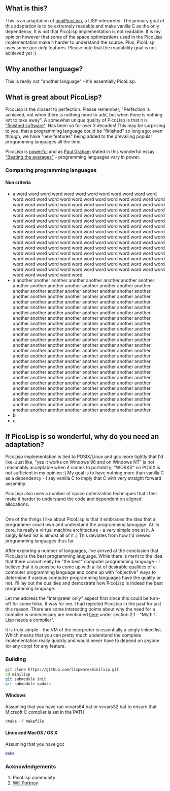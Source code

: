 ## What is this?

This is an adaptation of [miniPicoLisp](https://picolisp.com/wiki/?embedded), a LISP interpreter. The primary goal of this adaptation is to be extremely readable and make vanilla C as the only dependency. It is not that PicoLisp implementation is not readable. It is my opinion however that some of the space optimizations used in the PicoLisp implementation make it harder to understand the source. Plus, PicoLisp uses some _gcc only_ features. Please note that the readability goal is not achieved yet :)

## Why another language?

This is really not "another language" - it's essentially PicoLisp. 

## What is great about PicoLisp?

PicoLisp is the closest to perfection. Please remember, "Perfection is achieved, not when there is nothing more to add, but when there is nothing left to take away". A somewhat unique quality of PicoLisp is that it is ["finished software"](http://www.beneroth.ch/pil/picolisp-is-finished.html). Has been so for over 3 decades! This may be surprising to you, that a programming language could be "finished" so long ago; even though, we have "new features" being added to the prevailing popular programming languages all the time. 

PicoLisp is [powerful](https://picolisp.com/wiki/?pros-and-cons) and as [Paul Graham](https://twitter.com/paulg) stated in this wonderful essay ["Beating the averages"](http://www.paulgraham.com/avg.html) - programming languages vary in power.

### Comparing programming languages

#### Non criteria

* a word  word  word  word  word  word  word  word  word  word  word  word  word  word  word  word  word  word  word  word  word  word  word  word  word  word  word  word  word  word  word  word  word  word  word  word  word  word  word  word  word  word  word  word  word  word  word  word  word  word  word  word  word  word  word  word  word  word  word  word  word  word  word  word  word  word  word  word  word  word  word  word  word  word  word  word  word  word  word  word  word  word  word  word  word  word  word  word  word  word  word  word  word  word  word  word  word  word  word  word  word  word  word  word  word  word  word  word  word  word  word  word  word  word  word  word  word  word  word  word  word  word  word  word  word  word  word  word  word  word  word  word  word  word  word  word  word  word  word  word  word  word  word  word  word  word  word  word  word  word  word  word  word  word  word  word  word  word  word  word  word  word  word  word  word  word  word  word  word  word  word  word  word  word  word  word  word  word  word  word  word  word  word  word  word  word  word  word  word  word  word  word  word  word  word  word  word  word  word  word 
* a another  another  another  another  another  another  another  another  another  another  another  another  another  another  another  another  another  another  another  another  another  another  another  another  another  another  another  another  another  another  another  another  another  another  another  another  another  another  another  another  another  another  another  another  another  another  another  another  another  another  another  another  another  another  another  another  another  another  another  another  another  another  another  another  another  another  another  another  another  another  another  another  another  another  another  another  another  another  another  another  another  another  another  another  another  another  another  another  another  another  another  another  another  another  another  another  another  another  another  another  another  another  another  another  another  another  another  another  another  another  another  another  another  another  another  another  another  another  another  another  another  another  another  another  another  another  another  another  another  another  another  another  another  another  another  another  another  another  another  another  another  another  another  another  another  another  another  another  another  another  another  another  another  another  another  another  another  another  another  another  another  another  another  another  another  another  another  another  another  another  another  another  another  another  another  another  another  another  another  another  another  another  another  another  another  another  another  another  another  another  another  another  another  another  another  another  another  another  another  another 
* b
* c

## If PicoLisp is so wonderful, why do you need an adaptation?

PicoLisp implementation is tied to POSIX/Linux and gcc more tightly that I'd like. Just like, "yes it works on Windows 98 and on Windows NT" is not reasonably acceptable when it comes to portablity; "WORKS" on POSIX is not sufficient in my opinion :) My goal is to have nothing more than vanilla C as a dependency - I say vanilla C to imply that C with very straight forward assembly.

PicoLisp also uses a number of space optimization techniques that I feel make it harder to understand the code and dependent on aligned allocations.






## 

One of the things I like about PicoLisp is that it embraces the idea that a programmer could own and understand the programming lanugage. At its core, its really a virtual machine architecture - a very simple one at it. A singly linked list is almost all of it :) This deviates from how I'd viewed programming languages thus far.

After exploring a number of languages, I've arrived at the conclusion that PicoLisp is the best programming lauguage. While there is merit to the idea that there cannot really be "the best" computer programming language - I believe that it is posslbe to come up with a list of desirable qualities of a computer programming language and come up with "objective" ways to determine if various computer programming languages have the quality or not. I'll lay out the qualities and demostrate how PicoLisp is indeed the best programming language.




Let me address the "interpreter only" aspect first since this could be turn-off for some folks. It was for me. I had rejected PicoLisp in the past for just this reason. There are some interesting points about why the need for a compiler is unnecessary are mentioned [here](http://software-lab.de/radical.pdf) under section 2.1 - "Myth 1: Lisp needs a compiler".

It is truly simple - the VM of the interpreter is essentially a singly linked list. Which means that you can pretty much understand the complete implementation really quickly and would never have to depend on anyone (or any corp) for any feature.

### Building

```bash
git clone https://github.com/lispware/minilisp.git
cd minilisp
git submodule init
git submodule update
```

#### Windows

Assuming that you have run vcvars64.bat or vcvars32.bat to ensure that Micrsoft C compiler is set in the PATH.
```bash
nmake -f makefile
```

#### Linux and MacOS / OS X

Assuming that you have gcc
```bash
make
```

### Acknowledgements

1. PicoLisp community
2. [Will Portnoy](https://github.com/willportnoy)
